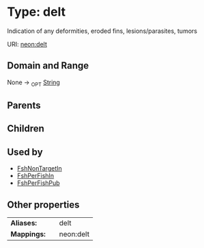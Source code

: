 
# Type: delt


Indication of any deformities, eroded fins, lesions/parasites, tumors

URI: [neon:delt](https://data.neonscience.org/delt)


## Domain and Range

None ->  <sub>OPT</sub> [String](types/String.md)

## Parents


## Children


## Used by

 * [FshNonTargetIn](FshNonTargetIn.md)
 * [FshPerFishIn](FshPerFishIn.md)
 * [FshPerFishPub](FshPerFishPub.md)

## Other properties

|  |  |  |
| --- | --- | --- |
| **Aliases:** | | delt |
| **Mappings:** | | neon:delt |

